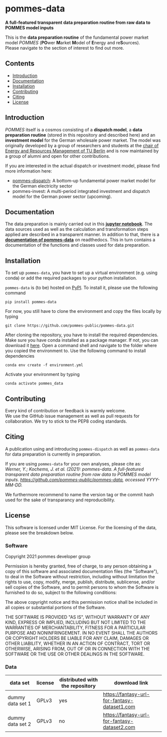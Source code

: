 # pommes-data

**A full-featured transparent data preparation routine from raw data to POMMES model inputs**

This is the **data preparation routine** of the fundamental power market model *POMMES* (**PO**wer **M**arket **M**odel of **E**nergy and re**S**ources).<br>
Please navigate to the section of interest to find out more.

## Contents
* [Introduction](#introduction)
* [Documentation](#documentation)
* [Installation](#installation)
* [Contributing](#contributing)
* [Citing](#citing)
* [License](#license)

## Introduction
*POMMES* itself is a cosmos consisting of a **dispatch model**, a **data preparation routine** (stored in this repository and described here) and an **investment model** for the German wholesale power market. The model was originally developed by a group of researchers and students at the [chair of Energy and Resources Management of TU Berlin](https://www.er.tu-berlin.de/menue/home/) and is now maintained by a group of alumni and open for other contributions.

If you are interested in the actual dispatch or investment model, please find more information here:
- [pommes-dispatch](https://github.com/pommes-public/pommes-dispatch): A bottom-up fundamental power market model for the German electricity sector
- pommes-invest: A multi-period integrated investment and dispatch model for the German power sector (upcoming).

## Documentation
The data preparation is mainly carried out in this **[jupyter notebook](https://github.com/pommes-public/pommes-data/blob/dev/data_preparation.ipynb)**. The data sources used as well as the calculation and transformation steps applied are described in a transparent manner. In addition to that, there is a **[documentation of pommes-data]()** on readthedocs. This in turn contains a documentation of the functions and classes used for data preparation. 

## Installation
To set up `pommes-data`, you have to set up a virtual environment (e.g. using conda) or add the required packages to your python installation.

`pommes-data` is (to be) hosted on [PyPI](). To install it, please use the following command
```
pip install pommes-data
```

For now, you still have to clone the environment and copy the files locally by typing
```
git clone https://github.com/pommes-public/pommes-data.git
```
After cloning the repository, you have to install the required dependencies. Make sure you have conda installed as a package manager. If not, you can download it [here](https://www.anaconda.com/). Open a command shell and navigate to the folder where you copied the environment to. Use the following command to install dependencies
```
conda env create -f environment.yml
```
Activate your environment by typing
```
conda activate pommes_data
```

## Contributing
Every kind of contribution or feedback is warmly welcome.<br>
We use the GitHub issue management as well as pull requests for collaboration. We try to stick to the PEP8 coding standards.

## Citing
A publication using and introducing `pommes-dispatch` as well as `pommes-data` for data preparation is currently in preparation.

If you are using `pommes-data` for your own analyses, please cite as:<br>
*Werner, Y.; Kochems, J. et al. (2021): pommes-data. A full-featured transparent data preparation routine from raw data to POMMES model inputs. https://github.com/pommes-public/pommes-data, accessed YYYY-MM-DD.*

We furthermore recommend to name the version tag or the commit hash used for the sake of transparancy and reproducibility.

## License
This software is licensed under MIT License. For the licensing of the data, please see the breakdown below.

### Software

Copyright 2021 pommes developer group

Permission is hereby granted, free of charge, to any person obtaining a copy of this software and associated documentation files (the "Software"), to deal in the Software without restriction, including without limitation the rights to use, copy, modify, merge, publish, distribute, sublicense, and/or sell copies of the Software, and to permit persons to whom the Software is furnished to do so, subject to the following conditions:

The above copyright notice and this permission notice shall be included in all copies or substantial portions of the Software.

THE SOFTWARE IS PROVIDED "AS IS", WITHOUT WARRANTY OF ANY KIND, EXPRESS OR IMPLIED, INCLUDING BUT NOT LIMITED TO THE WARRANTIES OF MERCHANTABILITY, FITNESS FOR A PARTICULAR PURPOSE AND NONINFRINGEMENT. IN NO EVENT SHALL THE AUTHORS OR COPYRIGHT HOLDERS BE LIABLE FOR ANY CLAIM, DAMAGES OR OTHER LIABILITY, WHETHER IN AN ACTION OF CONTRACT, TORT OR OTHERWISE, ARISING FROM, OUT OF OR IN CONNECTION WITH THE SOFTWARE OR THE USE OR OTHER DEALINGS IN THE SOFTWARE.

### Data
| data set | license | distributed with the repository | download link |
| ---- | ---- | ---- | ---- |
| dummy data set 1 | GPLv3 | yes | https://fantasy-url-for-fantasy-dataset1.com |
| dummy data set 2 | GPLv3 | no | https://fantasy-url-for-fantasy-dataset2.com |

